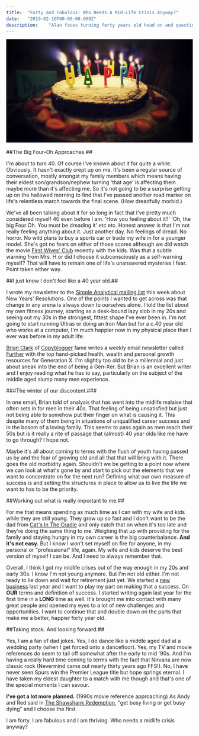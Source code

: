 ```yaml
---
title:  "Forty and Fabulous: Who Needs A Mid-Life Crisis Anyway?"
date:   "2019-02-10T00:00:00.000Z"
description:    "Alan faces turning forty years old head on and questions the reasons most men of his age hitseem to hit a middle aged slump in their forties."
---
```

![Birthday cake with candles](./birthday-cake.jpg)

##The Big Four-Oh Approaches.##

I'm about to turn 40. Of course I've known about it for quite a while. Obviously. It hasn't exactly crept up on me. It's been a regular source of conversation, mostly amongst my family members which means having their eldest son/grandson/nephew turning 'that age' is affecting them maybe more than it's affecting me. So it's not going to be a surprise getting up on the hallowed morning to find that I've passed another road marker on life's relentless march towards the final scene. (How dreadfully morbid.)

We've all been talking about it for so long in fact that I've pretty much considered myself 40 even before I am. 'How you feeling about it?' 'Oh, the big Four Oh. You must be dreading it' etc etc. Honest answer is that I'm not really feeling anything about it. Just another day. No feelings of dread. No horror. No wild plans to buy a sports car or trade my wife in for a younger model. She's got no fears on either of those scores although we did watch the movie [First Wives' Club](https://www.imdb.com/title/tt0116313/) recently with the kids. Was that a subtle warning from Mrs. H or did I choose it subconsciously as a self-warning myself? That will have to remain one of life's unanswered mysteries I fear. Point taken either way.

##I just know I don't feel like a 40 year old.##

I wrote my newsletter to the [Simple Analytical mailing list](https://alanhylands.com/newsletter/) this week about New Years' Resolutions. One of the points I wanted to get across was that change in any arena is always down to ourselves alone. I told the list about my own fitness journey, starting as a desk-bound lazy slob in my 20s and seeing out my 30s in the strongest, fittest shape I've ever been in. I'm not going to start running Ultras or doing an Iron Man but for a c.40 year old who works at a computer, I'm much happier now in my physical place than I ever was before in my adult life.

[Brian Clark](https://twitter.com/brianclark) of [Copyblogger](https://www.copyblogger.com/) fame writes a weekly email newsletter called [Further](https://further.net/) with the top hand-picked health, wealth and personal growth resources for Generation X. I'm slightly too old to be a millennial and just about sneak into the end of being a Gen-Xer. But Brian is an excellent writer and I enjoy reading what he has to say, particularly on the subject of the middle aged slump many men experience.

###The winter of our discontent.###

In one email, Brian told of analysis that has went into the midlife malaise that often sets in for men in their 40s. That feeling of being unsatisfied but just not being able to somehow put their finger on what is causing it. This despite many of them being in situations of unqualified career success and in the bosom of a loving family. This seems to pass again as men reach their 50s but is it really a rite of passage that (almost) 40 year olds like me have to go through? I hope not.

Maybe it's all about coming to terms with the flush of youth having passed us by and the fear of growing old and all that that will bring with it. There goes the old morbidity again. Shouldn't we be getting to a point now where we can look at what's gone by and start to pick out the elements that we want to concentrate on for the next run? Defining what our own measure of success is and setting the structures in place to allow us to live the life we want to has to be the priority.

##Working out what is really important to me.##

For me that means spending as much time as I can with my wife and kids while they are still young. They grow up so fast and I don't want to be the dad from [Cat's In The Cradle](https://www.youtube.com/watch?v=KUwjNBjqR-c) and only catch that on when it's too late and they're doing the same thing to me. Weighing that up with providing for the family and staying hungry in my own career is the big counterbalance. **And it's not easy.** But I know I won't set myself on fire for anyone, in my personal or "professional" life, again. My wife and kids deserve the best version of myself I can be. And I need to always remember that.

Overall, I think I got my midlife crises out of the way enough in my 20s and early 30s. I know I'm not young anymore. But I'm not old either. I'm not ready to lie down and wait for retirement just yet. We started a [new business](https://curafitness.com) last year and I want to play my part on making that a success. On **OUR** terms and definition of success. I started writing again last year for the first time in a **LONG** time as well. It's brought me into contact with many great people and opened my eyes to a lot of new challenges and opportunities. I want to continue that and double down on the parts that make me a better, happier forty year old.

##Taking stock. And looking forward.##

Yes, I am a fan of dad jokes. Yes, I do dance like a middle aged dad at a wedding party (when I get forced onto a dancefloor). Yes, my TV and movie references do seem to tail off somewhat after the early to mid '90s. And I'm having a really hard time coming to terms with the fact that Nirvana are now classic rock (Nevermind came out nearly thirty years ago FFS!). No, I have never seen Spurs win the Premier League title but hope springs eternal. I have taken my eldest daughter to a match with me though and that's one of the special moments I can savour.

**I've got a lot more planned.** (1990s movie reference approaching) As Andy and Red said in [The Shawshank Redemption](https://www.imdb.com/title/tt0111161/), "get busy living or get busy dying" and I choose the first.

I am forty. I am fabulous and I am thriving. Who needs a midlife crisis anyway?